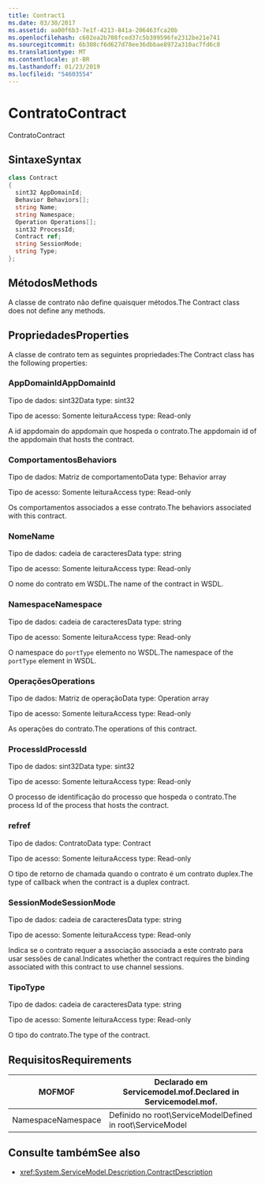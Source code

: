 ```yaml
---
title: Contract1
ms.date: 03/30/2017
ms.assetid: aa00f6b3-7e1f-4213-841a-206463fca20b
ms.openlocfilehash: c602ea2b708fced37c5b309596fe2312be21e741
ms.sourcegitcommit: 6b308cf6d627d78ee36dbbae8972a310ac7fd6c8
ms.translationtype: MT
ms.contentlocale: pt-BR
ms.lasthandoff: 01/23/2019
ms.locfileid: "54603554"
---
```

# <a name="contract"></a><span data-ttu-id="82712-102">Contrato</span><span class="sxs-lookup"><span data-stu-id="82712-102">Contract</span></span>
<span data-ttu-id="82712-103">Contrato</span><span class="sxs-lookup"><span data-stu-id="82712-103">Contract</span></span>  
  
## <a name="syntax"></a><span data-ttu-id="82712-104">Sintaxe</span><span class="sxs-lookup"><span data-stu-id="82712-104">Syntax</span></span>  
  
```csharp
class Contract  
{  
  sint32 AppDomainId;  
  Behavior Behaviors[];  
  string Name;  
  string Namespace;  
  Operation Operations[];  
  sint32 ProcessId;  
  Contract ref;  
  string SessionMode;  
  string Type;  
};  
```  
  
## <a name="methods"></a><span data-ttu-id="82712-105">Métodos</span><span class="sxs-lookup"><span data-stu-id="82712-105">Methods</span></span>  
 <span data-ttu-id="82712-106">A classe de contrato não define quaisquer métodos.</span><span class="sxs-lookup"><span data-stu-id="82712-106">The Contract class does not define any methods.</span></span>  
  
## <a name="properties"></a><span data-ttu-id="82712-107">Propriedades</span><span class="sxs-lookup"><span data-stu-id="82712-107">Properties</span></span>  
 <span data-ttu-id="82712-108">A classe de contrato tem as seguintes propriedades:</span><span class="sxs-lookup"><span data-stu-id="82712-108">The Contract class has the following properties:</span></span>  
  
### <a name="appdomainid"></a><span data-ttu-id="82712-109">AppDomainId</span><span class="sxs-lookup"><span data-stu-id="82712-109">AppDomainId</span></span>  
 <span data-ttu-id="82712-110">Tipo de dados: sint32</span><span class="sxs-lookup"><span data-stu-id="82712-110">Data type: sint32</span></span>  
  
 <span data-ttu-id="82712-111">Tipo de acesso: Somente leitura</span><span class="sxs-lookup"><span data-stu-id="82712-111">Access type: Read-only</span></span>  
  
 <span data-ttu-id="82712-112">A id appdomain do appdomain que hospeda o contrato.</span><span class="sxs-lookup"><span data-stu-id="82712-112">The appdomain id of the appdomain that hosts the contract.</span></span>  
  
### <a name="behaviors"></a><span data-ttu-id="82712-113">Comportamentos</span><span class="sxs-lookup"><span data-stu-id="82712-113">Behaviors</span></span>  
 <span data-ttu-id="82712-114">Tipo de dados: Matriz de comportamento</span><span class="sxs-lookup"><span data-stu-id="82712-114">Data type: Behavior array</span></span>  
  
 <span data-ttu-id="82712-115">Tipo de acesso: Somente leitura</span><span class="sxs-lookup"><span data-stu-id="82712-115">Access type: Read-only</span></span>  
  
 <span data-ttu-id="82712-116">Os comportamentos associados a esse contrato.</span><span class="sxs-lookup"><span data-stu-id="82712-116">The behaviors associated with this contract.</span></span>  
  
### <a name="name"></a><span data-ttu-id="82712-117">Nome</span><span class="sxs-lookup"><span data-stu-id="82712-117">Name</span></span>  
 <span data-ttu-id="82712-118">Tipo de dados: cadeia de caracteres</span><span class="sxs-lookup"><span data-stu-id="82712-118">Data type: string</span></span>  
  
 <span data-ttu-id="82712-119">Tipo de acesso: Somente leitura</span><span class="sxs-lookup"><span data-stu-id="82712-119">Access type: Read-only</span></span>  
  
 <span data-ttu-id="82712-120">O nome do contrato em WSDL.</span><span class="sxs-lookup"><span data-stu-id="82712-120">The name of the contract in WSDL.</span></span>  
  
### <a name="namespace"></a><span data-ttu-id="82712-121">Namespace</span><span class="sxs-lookup"><span data-stu-id="82712-121">Namespace</span></span>  
 <span data-ttu-id="82712-122">Tipo de dados: cadeia de caracteres</span><span class="sxs-lookup"><span data-stu-id="82712-122">Data type: string</span></span>  
  
 <span data-ttu-id="82712-123">Tipo de acesso: Somente leitura</span><span class="sxs-lookup"><span data-stu-id="82712-123">Access type: Read-only</span></span>  
  
 <span data-ttu-id="82712-124">O namespace do `portType` elemento no WSDL.</span><span class="sxs-lookup"><span data-stu-id="82712-124">The namespace of the `portType` element in WSDL.</span></span>  
  
### <a name="operations"></a><span data-ttu-id="82712-125">Operações</span><span class="sxs-lookup"><span data-stu-id="82712-125">Operations</span></span>  
 <span data-ttu-id="82712-126">Tipo de dados: Matriz de operação</span><span class="sxs-lookup"><span data-stu-id="82712-126">Data type: Operation array</span></span>  
  
 <span data-ttu-id="82712-127">Tipo de acesso: Somente leitura</span><span class="sxs-lookup"><span data-stu-id="82712-127">Access type: Read-only</span></span>  
  
 <span data-ttu-id="82712-128">As operações do contrato.</span><span class="sxs-lookup"><span data-stu-id="82712-128">The operations of this contract.</span></span>  
  
### <a name="processid"></a><span data-ttu-id="82712-129">ProcessId</span><span class="sxs-lookup"><span data-stu-id="82712-129">ProcessId</span></span>  
 <span data-ttu-id="82712-130">Tipo de dados: sint32</span><span class="sxs-lookup"><span data-stu-id="82712-130">Data type: sint32</span></span>  
  
 <span data-ttu-id="82712-131">Tipo de acesso: Somente leitura</span><span class="sxs-lookup"><span data-stu-id="82712-131">Access type: Read-only</span></span>  
  
 <span data-ttu-id="82712-132">O processo de identificação do processo que hospeda o contrato.</span><span class="sxs-lookup"><span data-stu-id="82712-132">The process Id of the process that hosts the contract.</span></span>  
  
### <a name="ref"></a><span data-ttu-id="82712-133">ref</span><span class="sxs-lookup"><span data-stu-id="82712-133">ref</span></span>  
 <span data-ttu-id="82712-134">Tipo de dados: Contrato</span><span class="sxs-lookup"><span data-stu-id="82712-134">Data type: Contract</span></span>  
  
 <span data-ttu-id="82712-135">Tipo de acesso: Somente leitura</span><span class="sxs-lookup"><span data-stu-id="82712-135">Access type: Read-only</span></span>  
  
 <span data-ttu-id="82712-136">O tipo de retorno de chamada quando o contrato é um contrato duplex.</span><span class="sxs-lookup"><span data-stu-id="82712-136">The type of callback when the contract is a duplex contract.</span></span>  
  
### <a name="sessionmode"></a><span data-ttu-id="82712-137">SessionMode</span><span class="sxs-lookup"><span data-stu-id="82712-137">SessionMode</span></span>  
 <span data-ttu-id="82712-138">Tipo de dados: cadeia de caracteres</span><span class="sxs-lookup"><span data-stu-id="82712-138">Data type: string</span></span>  
  
 <span data-ttu-id="82712-139">Tipo de acesso: Somente leitura</span><span class="sxs-lookup"><span data-stu-id="82712-139">Access type: Read-only</span></span>  
  
 <span data-ttu-id="82712-140">Indica se o contrato requer a associação associada a este contrato para usar sessões de canal.</span><span class="sxs-lookup"><span data-stu-id="82712-140">Indicates whether the contract requires the binding associated with this contract to use channel sessions.</span></span>  
  
### <a name="type"></a><span data-ttu-id="82712-141">Tipo</span><span class="sxs-lookup"><span data-stu-id="82712-141">Type</span></span>  
 <span data-ttu-id="82712-142">Tipo de dados: cadeia de caracteres</span><span class="sxs-lookup"><span data-stu-id="82712-142">Data type: string</span></span>  
  
 <span data-ttu-id="82712-143">Tipo de acesso: Somente leitura</span><span class="sxs-lookup"><span data-stu-id="82712-143">Access type: Read-only</span></span>  
  
 <span data-ttu-id="82712-144">O tipo do contrato.</span><span class="sxs-lookup"><span data-stu-id="82712-144">The type of the contract.</span></span>  
  
## <a name="requirements"></a><span data-ttu-id="82712-145">Requisitos</span><span class="sxs-lookup"><span data-stu-id="82712-145">Requirements</span></span>  
  
|<span data-ttu-id="82712-146">MOF</span><span class="sxs-lookup"><span data-stu-id="82712-146">MOF</span></span>|<span data-ttu-id="82712-147">Declarado em Servicemodel.mof.</span><span class="sxs-lookup"><span data-stu-id="82712-147">Declared in Servicemodel.mof.</span></span>|  
|---------|-----------------------------------|  
|<span data-ttu-id="82712-148">Namespace</span><span class="sxs-lookup"><span data-stu-id="82712-148">Namespace</span></span>|<span data-ttu-id="82712-149">Definido no root\ServiceModel</span><span class="sxs-lookup"><span data-stu-id="82712-149">Defined in root\ServiceModel</span></span>|  
  
## <a name="see-also"></a><span data-ttu-id="82712-150">Consulte também</span><span class="sxs-lookup"><span data-stu-id="82712-150">See also</span></span>
- <xref:System.ServiceModel.Description.ContractDescription>
